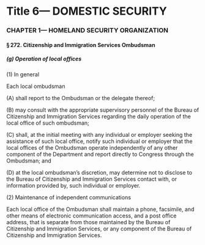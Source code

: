 
# Title 6— DOMESTIC SECURITY
### CHAPTER 1— HOMELAND SECURITY ORGANIZATION
#### § 272. Citizenship and Immigration Services Ombudsman
##### (g) Operation of local offices

(1) In general

Each local ombudsman

(A) shall report to the Ombudsman or the delegate thereof;

(B) may consult with the appropriate supervisory personnel of the Bureau of Citizenship and Immigration Services regarding the daily operation of the local office of such ombudsman;

(C) shall, at the initial meeting with any individual or employer seeking the assistance of such local office, notify such individual or employer that the local offices of the Ombudsman operate independently of any other component of the Department and report directly to Congress through the Ombudsman; and

(D) at the local ombudsman’s discretion, may determine not to disclose to the Bureau of Citizenship and Immigration Services contact with, or information provided by, such individual or employer.

(2) Maintenance of independent communications

Each local office of the Ombudsman shall maintain a phone, facsimile, and other means of electronic communication access, and a post office address, that is separate from those maintained by the Bureau of Citizenship and Immigration Services, or any component of the Bureau of Citizenship and Immigration Services.
